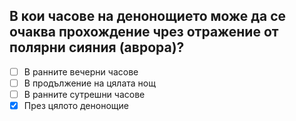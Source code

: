 ## В кои часове на денонощието може да се очаква прохождение чрез отражение от полярни сияния (аврора)?

<!-- Верният отговор е отбелязан с [X] -->

- [ ] В ранните вечерни часове
- [ ] В продължение на цялата нощ
- [ ] В ранните сутрешни часове
- [X] През цялото денонощие
